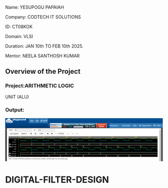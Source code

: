 Name: YESUPOGU PAPAIAH

Company: CODTECH IT SOLUTIONS

ID: CT08KOK

Domain: VLSI

Duration: JAN 10th TO FEB 10th 2025.

Mentor: NEELA SANTHOSH KUMAR 



## Overview of the Project

### Project:ARITHMETIC LOGIC
UNIT (ALU)

### Output: 
![output](https://github.com/yesupogupapaiah/DIGITAL-FILTER-DESIGN/blob/main/task4.png)


# DIGITAL-FILTER-DESIGN
